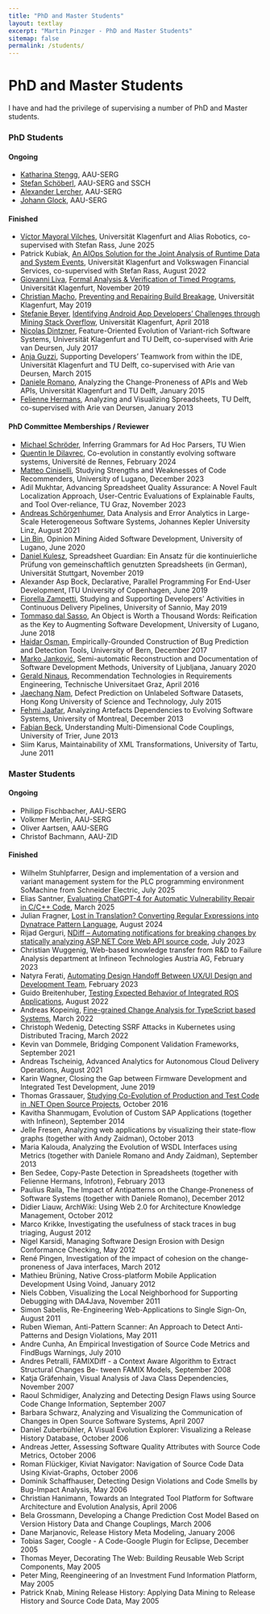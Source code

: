 ```yaml
---
title: "PhD and Master Students"
layout: textlay
excerpt: "Martin Pinzger - PhD and Master Students"
sitemap: false
permalink: /students/
---
```


# PhD and Master Students

I have and had the privilege of supervising a number of PhD and Master students.

### PhD Students

#### Ongoing 

* [Katharina Stengg](https://www.aau.at/en/isys/serg/team/stengg-katharina/), AAU-SERG
* [Stefan Schöberl](https://www.scch.at/team/stefan.schoeberl), AAU-SERG and SSCH
* [Alexander Lercher](https://www.aau.at/en/team/lercher-alexander-gerhard/), AAU-SERG
* [Johann Glock](https://www.aau.at/en/team/glock-johann/), AAU-SERG

#### Finished
* [Víctor Mayoral Vilches](https://www.linkedin.com/in/vmayoral/), Universität Klagenfurt and Alias Robotics, co-supervised with Stefan Rass, June 2025
* Patrick Kubiak, [An AIOps Solution for the Joint Analysis of Runtime Data and System Events](https://resolver.obvsg.at/urn:nbn:at:at-ubk:1-44968), Universität Klagenfurt and Volkswagen Financial Services, co-supervised with Stefan Rass, August 2022
* [Giovanni Liva](https://thisthat.github.io/), [Formal Analysis & Verification of Timed Programs](https://resolver.obvsg.at/urn:nbn:at:at-ubk:1-34380), Universität Klagenfurt, November 2019
* [Christian Macho](https://mitschi.github.io/), [Preventing and Repairing Build Breakage](https://resolver.obvsg.at/urn:nbn:at:at-ubk:1-34024), Universität Klagenfurt, May 2019
* [Stefanie Beyer](https://www.aau.at/en/isys/serg/team/beyer-stefanie/), [Identifying Android App Developers’ Challenges through Mining Stack Overflow](https://resolver.obvsg.at/urn:nbn:at:at-ubk:1-30316), Universität Klagenfurt, April 2018
* [Nicolas Dintzner](http://swerl.tudelft.nl/bin/view/NicolasDintzner/WebHome), Feature-Oriented Evolution of Variant-rich Software Systems, Universität Klagenfurt and TU Delft, co-supervised with Arie van Deursen, July 2017
* [Anja Guzzi](http://swerl.tudelft.nl/bin/view/Main/AnjaGuzzi), Supporting Developers’ Teamwork from within the IDE, Universität Klagenfurt and TU Delft, co-supervised with Arie van Deursen, March 2015
* [Daniele Romano](http://swerl.tudelft.nl/bin/view/DanieleRomano/WebHome), Analyzing the Change-Proneness of APIs and Web APIs, Universität Klagenfurt and TU Delft, January 2015
* [Felienne Hermans](http://www.felienne.com/), Analyzing and Visualizing Spreadsheets, TU Delft, co-supervised with Arie van Deursen, January 2013

#### PhD Committee Memberships / Reviewer
* [Michael Schröder](https://mcschroeder.github.io/), Inferring Grammars for Ad Hoc Parsers, TU Wien
* [Quentin le Dilavrec](https://perso.eleves.ens-rennes.fr/people/quentin.le-dilavrec/home.html), Co-evolution in constantly evolving software systems, Université de Rennes, February 2024
* [Matteo Ciniselli](https://www.inf.usi.ch/phd/cinism/), Studying Strengths and Weaknesses of Code Recommenders, University of Lugano, December 2023
* Adil Mukhtar, Advancing Spreadsheet Quality Assurance: A Novel Fault Localization Approach, User-Centric Evaluations of Explainable Faults, and Tool Over-reliance, TU Graz, November 2023
* [Andreas Schörgenhumer](http://mevss.jku.at/?page_id=1647), Data Analysis and Error Analytics in Large-Scale Heterogeneous Software Systems, Johannes Kepler University Linz, August 2021
* [Lin Bin](https://www.inf.usi.ch/phd/lin/index.html), Opinion Mining Aided Software Development, University of Lugano, June 2020
* [Daniel Kulesz](https://www.iste.uni-stuttgart.de/institute/team/Kulesz/), Spreadsheet Guardian: Ein Ansatz für die kontinuierliche Prüfung von gemeinschaftlich genutzten Spreadsheets (in German), Universität Stuttgart, November 2019
* Alexander Asp Bock, Declarative, Parallel Programming For End-User Development, ITU University of Copenhagen, June 2019
* [Fiorella Zampetti](https://www.unisannio.it/it/users/fzampetti), Studying and Supporting Developers’ Activities in Continuous Delivery Pipelines, University of Sannio, May 2019
* [Tommaso dal Sasso](http://www.inf.usi.ch/phd/dalsat/), An Object is Worth a Thousand Words: Reification as the Key to Augmenting Software Development, University of Lugano, June 2018
* [Haidar Osman](http://scg.unibe.ch/staff/Osman), Empirically-Grounded Construction of Bug Prediction and Detection Tools, University of Bern, December 2017
* [Marko Janković](http://si.linkedin.com/in/markojm), Semi-automatic Reconstruction and Documentation of Software Development Methods, University of Ljubljana, January 2020
* [Gerald Ninaus](http://www.iitf.at/ueber-uns/team/gerald-ninaus/), Recommendation Technologies in Requirements Engineering, Technische Universitaet Graz, April 2016
* [Jaechang Nam](http://www.cse.ust.hk/~jcnam/), Defect Prediction on Unlabeled Software Datasets, Hong Kong University of Science and Technology, July 2015
* [Fehmi Jaafar](https://sites.google.com/site/fehmijaafar/), Analyzing Artefacts Dependencies to Evolving Software Systems, University of Montreal, December 2013
* [Fabian Beck](https://www.vis.wiwi.uni-due.de/en/team/fabian-beck/), Understanding Multi-Dimensional Code Couplings, University of Trier, June 2013
* Siim Karus, Maintainability of XML Transformations, University of Tartu, June 2011

### Master Students

#### Ongoing
* Philipp Fischbacher, AAU-SERG
* Volkmer Merlin, AAU-SERG
* Oliver Aartsen, AAU-SERG
* Christof Bachmann, AAU-ZID

#### Finished

* Wilhelm Stuhlpfarrer, Design and implementation of a version and variant management system for the PLC programming environment SoMachine from Schneider Electric, July 2025
* Elias Santner, [Evaluating ChatGPT-4 for Automatic Vulnerability Repair in C/C++ Code](https://netlibrary.aau.at/obvuklhs/content/titleinfo/11707134), March 2025
* Julian Fragner, [Lost in Translation? Converting Regular Expressions into Dynatrace Pattern Language](https://netlibrary.aau.at/obvuklhs/content/titleinfo/10579248), August 2024
* Rijad Gerguri, [NDiff – Automating notifications for breaking changes by statically analyzing ASP.NET Core Web API source code](https://netlibrary.aau.at/obvuklhs/content/titleinfo/9005853), July 2023
* Christian Wuggenig, Web-based knowledge transfer from R&D to Failure Analysis department at Infineon Technologies Austria AG, February 2023
* Natyra Ferati, [Automating Design Handoff Between UX/UI Design and Development Team](https://netlibrary.aau.at/obvuklhs/content/titleinfo/8504842), February 2023
* Guido Breitenhuber, [Testing Expected Behavior of Integrated ROS Applications](https://netlibrary.aau.at/obvuklhs/content/titleinfo/8352016), August 2022
* Andreas Kopeinig, [Fine-grained Change Analysis for TypeScript based Systems](https://netlibrary.aau.at/obvuklhs/content/titleinfo/7773463), March 2022
* Christoph Wedenig, Detecting SSRF Attacks in Kubernetes using Distributed Tracing, March 2022
* Kevin van Dommele, Bridging Component Validation Frameworks, September 2021
* Andreas Tscheinig, Advanced Analytics for Autonomous Cloud Delivery Operations, August 2021
* Karin Wagner, Closing the Gap between Firmware Development and Integrated Test Development, June 2019
* Thomas Grassauer, [Studying Co-Evolution of Production and Test Code in .NET Open Source Projects](https://netlibrary.aau.at/obvuklhs/content/titleinfo/2411898), October 2016
* Kavitha Shanmugam, Evolution of Custom SAP Applications (together with Infineon), September 2014
* Jelle Fresen, Analyzing web applications by visualizing their state-flow graphs (together with Andy Zaidman), October 2013
* Maria Kalouda, Analyzing the Evolution of WSDL Interfaces using Metrics (together with Daniele Romano and Andy Zaidman), September 2013
* Ben Sedee, Copy-Paste Detection in Spreadsheets (together with Felienne Hermans, Infotron), February 2013
* Paulius Raila, The Impact of Antipatterns on the Change-Proneness of Software Systems (together with Daniele Romano), December 2012
* Didier Liauw, ArchWiki: Using Web 2.0 for Architecture Knowledge Management, October 2012
* Marco Krikke, Investigating the usefulness of stack traces in bug triaging, August 2012
* Nigel Karsidi, Managing Software Design Erosion with Design Conformance Checking, May 2012
* René Pingen, Investigation of the impact of cohesion on the change-proneness of Java interfaces, March 2012
* Mathieu Brüning, Native Cross-platform Mobile Application Development Using Voind, January 2012
* Niels Cobben, Visualizing the Local Neighborhood for Supporting Debugging with DA4Java, November 2011
* Simon Sabelis, Re-Engineering Web-Applications to Single Sign-On, August 2011
* Ruben Wieman, Anti-Pattern Scanner: An Approach to Detect Anti-Patterns and Design Violations, May 2011
* Andre Cunha, An Empirical Investigation of Source Code Metrics and FindBugs Warnings, July 2010
* Andres Petralli, FAMIXDiff - a Context Aware Algorithm to Extract Structural Changes Be- tween FAMIX Models, September 2008
* Katja Gräfenhain, Visual Analysis of Java Class Dependencies, November 2007
* Raoul Schmidiger, Analyzing and Detecting Design Flaws using Source Code Change Information, September 2007
* Barbara Schwarz, Analyzing and Visualizing the Communication of Changes in Open Source Software Systems, April 2007
* Daniel Zuberbühler, A Visual Evolution Explorer: Visualizing a Release History Database, October 2006
* Andreas Jetter, Assessing Software Quality Attributes with Source Code Metrics, October 2006
* Roman Flückiger, Kiviat Navigator: Navigation of Source Code Data Using Kiviat-Graphs, October 2006
* Dominik Schaffhauser, Detecting Design Violations and Code Smells by Bug-Impact Analysis, May 2006
* Christian Hanimann, Towards an Integrated Tool Platform for Software Architecture and Evolution Analysis, April 2006
* Bela Grossmann, Developing a Change Prediction Cost Model Based on Version History Data and Change Couplings, March 2006
* Dane Marjanovic, Release History Meta Modeling, January 2006
* Tobias Sager, Coogle - A Code-Google Plugin for Eclipse, December 2005
* Thomas Meyer, Decorating The Web: Building Reusable Web Script Components, May 2005
* Peter Ming, Reengineering of an Investment Fund Information Platform, May 2005
* Patrick Knab, Mining Release History: Applying Data Mining to Release History and Source Code Data, May 2005
